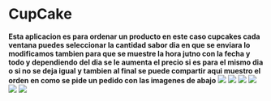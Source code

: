 # CupCake

**Esta aplicacion es para ordenar un producto en este caso cupcakes cada ventana puedes seleccionar la cantidad sabor dia en que se enviara lo modificamos tambien para que se muestre la hora jutno con la fecha y todo y dependiendo del dia se le aumenta el precio si es para el mismo dia o si no se deja igual y tambien al final se puede compartir aqui muestro el orden en como se pide un pedido con las imagenes de abajo**
![](https://github.com/Ronal1526/CupCake/blob/main/1.jpeg)
![](https://github.com/Ronal1526/CupCake/blob/main/2.jpeg)
![](https://github.com/Ronal1526/CupCake/blob/main/3.jpeg)
![](https://github.com/Ronal1526/CupCake/blob/main/4.jpeg)
![](https://github.com/Ronal1526/CupCake/blob/main/5.jpeg)
![](https://github.com/Ronal1526/CupCake/blob/main/6.jpeg)
